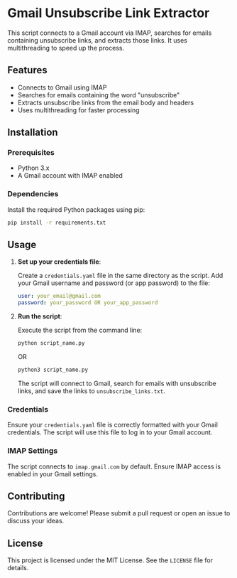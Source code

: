 # Gmail Unsubscribe Link Extractor

This script connects to a Gmail account via IMAP, searches for emails containing unsubscribe links, and extracts those links. It uses multithreading to speed up the process.

## Features

- Connects to Gmail using IMAP
- Searches for emails containing the word "unsubscribe"
- Extracts unsubscribe links from the email body and headers
- Uses multithreading for faster processing

## Installation

### Prerequisites

- Python 3.x
- A Gmail account with IMAP enabled

### Dependencies

Install the required Python packages using pip:

```sh
pip install -r requirements.txt
```

## Usage

1. **Set up your credentials file**:

   Create a `credentials.yaml` file in the same directory as the script. Add your Gmail username and password (or app password) to the file:

   ```yaml
   user: your_email@gmail.com
   password: your_password OR your_app_password
   ```

2. **Run the script**:

   Execute the script from the command line:

   ```sh
   python script_name.py
   ```

   OR

   ```sh
   python3 script_name.py
   ```

   The script will connect to Gmail, search for emails with unsubscribe links, and save the links to `unsubscribe_links.txt`.

### Credentials

Ensure your `credentials.yaml` file is correctly formatted with your Gmail credentials. The script will use this file to log in to your Gmail account.

### IMAP Settings

The script connects to `imap.gmail.com` by default. Ensure IMAP access is enabled in your Gmail settings.

## Contributing

Contributions are welcome! Please submit a pull request or open an issue to discuss your ideas.

## License

This project is licensed under the MIT License. See the `LICENSE` file for details.
